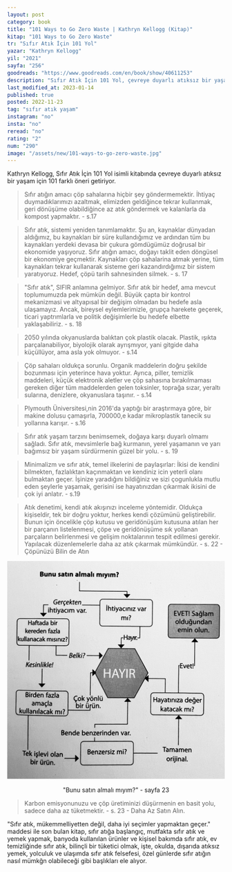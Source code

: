 ```yaml
---
layout: post
category: book
title: "101 Ways to Go Zero Waste | Kathryn Kellogg (Kitap)"
kitap: "101 Ways to Go Zero Waste"
tr: "Sıfır Atık İçin 101 Yol"
yazar: "Kathryn Kellogg"
yil: "2021"
sayfa: "256"
goodreads: "https://www.goodreads.com/en/book/show/40611253"
description: "Sıfır Atık İçin 101 Yol, çevreye duyarlı atıksız bir yaşam için 101 farklı öneri getiriyor."
last_modified_at: 2023-01-14
published: true
posted: 2022-11-23
tag: "sıfır atık yaşam"
instagram: "no"
insta: "no"
reread: "no"
rating: "2"
num: "290"
image: "/assets/new/101-ways-to-go-zero-waste.jpg"
---
```


Kathryn Kellogg, Sıfır Atık İçin 101 Yol isimli kitabında çevreye duyarlı atıksız bir yaşam için 101 farklı öneri getiriyor. 

> Sıfır atığın amacı çöp sahalarına hiçbir şey göndermemektir. İhtiyaç duymadıklarımızı azaltmak, elimizden geldiğince tekrar kullanmak, geri dönüşüme olabildiğince az atık göndermek ve kalanlarla da kompost yapmaktır. - s.17

> Sıfır atık, sistemi yeniden tanımlamaktır. Şu an, kaynaklar dünyadan aldığımız, bu kaynakları bir süre kullandığımız ve ardından tüm bu kaynakları yerdeki devasa bir çukura gömdügümüz doğrusal bir ekonomide yaşıyoruz. Sıfır atığın amacı, doğayı taklit eden döngüsel bir ekonomiye geçmektir. Kaynakları çöp sahalarina atmak yerine, tüm kaynakları tekrar kullanarak sisteme geri kazandırdığımız bir sistem yaratıyoruz. Hedef, çöpü tarih sahnesinden silmek. - s. 17

> "Sıfır atık", SIFIR anlamına gelmiyor. Sıfır atık bir hedef, ama mevcut toplumumuzda pek mümkün değil. Büyük çapta bir kontrol mekanizmasi ve altyapısal bir değişim olmadan bu hedefe asla ulaşamayız. Ancak, bireysel eylemlerimizle, grupça harekete geçerek, ticari yaptrımlarla ve politik değişimlerle bu hedefe elbette yaklaşabiliriz. - s. 18

> 2050 yılında okyanuslarda balıktan çok plastik olacak. Plastik, ışıkta parçalanabiliyor, biyolojik olarak ayrışmıyor, yani gitgide daha küçüllüyor, ama asla yok olmuyor. - s.14

> Çöp sahaları oldukça sorunlu. Organik maddelerin doğru şekilde bozunması için yeterince hava yoktur. Ayrıca, piller, temizlik maddeleri, küçük elektronik aletler ve çöp sahasına bırakılmaması gereken diğer tüm maddelerden gelen toksinler, toprağa sızar, yeraltı sularına, denizlere, okyanuslara taşınır. - s.14

> Plymouth Üniversitesi,nin 2016'da yaptığı bir araştırmaya göre, bir makine dolusu çamaşırla, 700000,e kadar mikroplastik tanecik su yollarına karışır.  - s.16

> Sıfır atık yaşam tarzını benimsemek, doğaya karşı duyarlı olmamı sağladı. Sıfır atık, mevsimlerle bağ kurmanın, yerel yaşamanın ve yarı bağımsız bir yaşam sürdürmenin güzel bir yolu. - s. 19

> Minimalizm ve sıfır atık, temel ilkelerini de paylaşırlar: İkisi de kendini bilmekten, fazlalıktan kaçınmaktan ve kendiniz icin yeterli olanı bulmaktan geçer. İşinize yaradığını bildiğiniz ve sizi çogunlukla mutlu eden şeylerle yaşamak, gerisini ise hayatınızdan çıkarmak ikisini de çok iyi anlatır. - s.19

> Atık denetimi, kendi atık akışınızı inceleme yöntemidir. Oldukça kişiseldir, tek bir doğru yoktur, herkes kendi çözümünü geliştirebilir. Bunun için öncelikle çöp kutusu ve geridönüşüm kutusuna atılan her bir parçanın listelenmesi, çöpe ve geridönüşüme sık yollanan parçaların belirlenmesi ve gelişim noktalarının tespit edilmesi gerekir. Yapılacak düzenlemelerle daha az atık çıkarmak mümkündür. - s. 22 - Çöpünüzü Bilin de Atın

![bunu-satin-almali-miyim - sayfa-23](/assets/graph/2022-11-23/bunu-satin-almali-miyim-sayfa-23.jpg)
<center> "Bunu satın almalı mıyım?" - sayfa 23</center>  


> Karbon emisyonunuzu ve çöp üretiminizi düşürmenin en basit yolu, sadece daha az tüketmektir. - s. 23 - Daha Az Satın Alın.

"Sıfır atık, mükemmelliyetten değil, daha iyi seçimler yapmaktan geçer." maddesi ile son bulan kitap, sıfır atığa başlangıç, mutfakta sıfır atık ve yemek yapmak, banyoda kullanılan ürünler ve kişisel bakımda sıfır atık, ev temizliğinde sıfır atık, bilinçli bir tüketici olmak, işte, okulda, dışarıda atıksız yemek, yolculuk ve ulaşımda sıfır atık felsefesi, özel günlerde sıfır atığın nasıl mümkğn olabileceği gibi başlıkları ele alıyor. 

